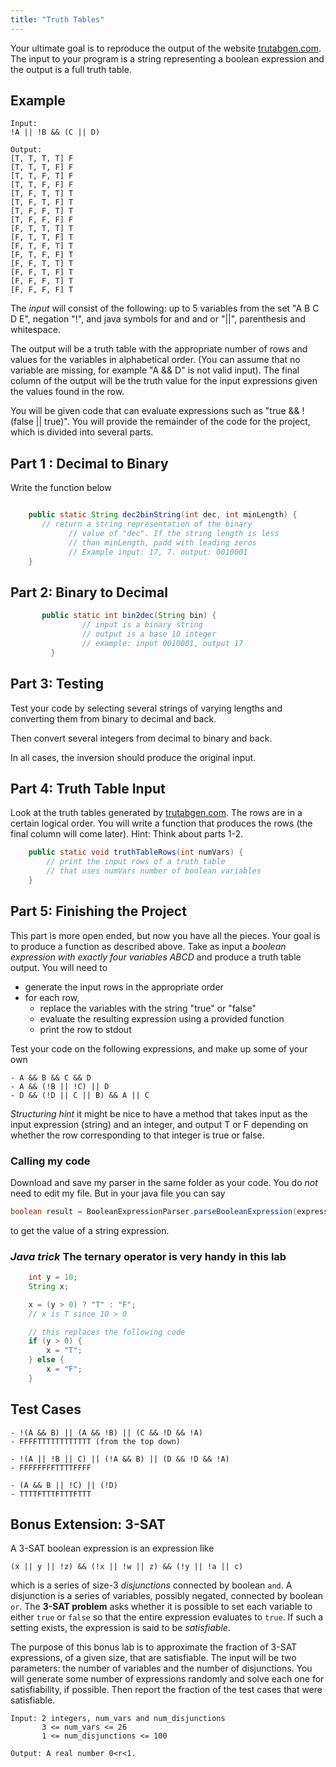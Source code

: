 ```yaml
---
title: "Truth Tables"
---
```



Your ultimate goal is to reproduce the output of the website [trutabgen.com](http://www.trutabgen.com). The input to your program is a string representing a boolean expression and the output is a full truth table.

## Example

```
Input:
!A || !B && (C || D)

Output:
[T, T, T, T] F
[T, T, T, F] F
[T, T, F, T] F
[T, T, F, F] F
[T, F, T, T] T
[T, F, T, F] T
[T, F, F, T] T
[T, F, F, F] F
[F, T, T, T] T
[F, T, T, F] T
[F, T, F, T] T
[F, T, F, F] T
[F, F, T, T] T
[F, F, T, F] T
[F, F, F, T] T
[F, F, F, F] T
```


The *input* will consist of the following: up to 5 variables from the set "A B C D E", negation "!", and java symbols for and  and or "\|\|", parenthesis and whitespace.

The output will be a truth table with the appropriate number of rows and values for the variables in alphabetical order. (You can assume that no variable are missing, for example "A &amp;&amp; D" is not valid input). The final column of the output will be the truth value for the input expressions given the values found in the row.

You will be given code that can evaluate expressions such as "true &amp;&amp; !(false \|\| true)". You will provide the remainder of the code for the project, which is divided into several parts.


## Part 1 : Decimal to Binary

Write the function below

```java

    public static String dec2binString(int dec, int minLength) {
       // return a string representation of the binary
			 // value of "dec". If the string length is less
			 // than minLength, padd with leading zeros
			 // Example input: 17, 7. output: 0010001
    }
```

## Part 2: Binary to Decimal

```java
	   public static int bin2dec(String bin) {
				// input is a binary string
				// output is a base 10 integer
				// example: input 0010001, output 17
		 }
```

## Part 3: Testing

Test your code by selecting several strings of
varying lengths and converting them from binary to decimal and back.

Then convert several integers from decimal to binary and back.

In all cases, the inversion should produce the original input.

## Part 4: Truth Table Input

Look at the truth tables generated by [trutabgen.com](http://www.trutabgen.com). The rows are in a certain logical order. You will write a function that produces the rows (the final column will come later). Hint: Think about parts 1-2.

```java
	public static void truthTableRows(int numVars) {
		// print the input rows of a truth table
		// that uses numVars number of boolean variables
	}
```

## Part 5: Finishing the Project

This part is more open ended, but now you have all the pieces. Your goal is to produce a function as described above. Take as input a *boolean expression with exactly four variables ABCD* and produce a truth table output. You will need to

- generate the input rows in the appropriate order
- for each row,
	- replace the variables with the string "true" or "false"
	- evaluate the resulting expression using a provided function
	- print the row to stdout

Test your code on the following expressions, and make up some of your own

```
- A && B && C && D
- A && (!B || !C) || D
- D && (!D || C || B) && A || C
```

*Structuring hint* it might be nice to have a method that takes input as the input expression (string) and an integer, and output T or F depending on whether the row corresponding to that integer is true or false.

### Calling my code

Download and save my parser in the same folder as your code. You do *not* need to edit my file. But in your java file you can say


```java
boolean result = BooleanExpressionParser.parseBooleanExpression(expression);
```
to get the value of a string expression.


### *Java trick* The ternary operator is very handy in this lab
```java
	int y = 10;
	String x;

	x = (y > 0) ? "T" : "F";
	// x is T since 10 > 0

	// this replaces the following code
	if (y > 0) {
		x = "T";
	} else {
		x = "F";
	}
```

## Test Cases
```
- !(A && B) || (A && !B) || (C && !D && !A)
- FFFFTTTTTTTTTTTT (from the top down)

- !(A || !B || C) || (!A && B) || (D && !D && !A)
- FFFFFFFFTTTTFFFF

- (A && B || !C) || (!D)
- TTTTFTTTFTTTFTTT
```
## Bonus Extension: 3-SAT

A 3-SAT boolean expression is an expression like
```
(x || y || !z) && (!x || !w || z) && (!y || !a || c)
```

which is a series of size-3 *disjunctions* connected by boolean `and`. A disjunction is a series of variables, possibly negated, connected by boolean `or`. The **3-SAT problem** asks whether it is possible to set each variable to either `true` or `false` so that the entire expression evaluates to `true`. If such a setting exists, the expression is said to be *satisfiable*.

The purpose of this bonus lab is to approximate the fraction of 3-SAT expressions, of a given size, that are satisfiable. The input will be two parameters: the number of variables and the number of disjunctions. You will generate some number of expressions randomly and solve each one for satisfiability, if possible. Then report the fraction of the test cases that were satisfiable.

```
Input: 2 integers, num_vars and num_disjunctions
       3 <= num_vars <= 26
       1 <= num_disjunctions <= 100

Output: A real number 0<r<1.
```
